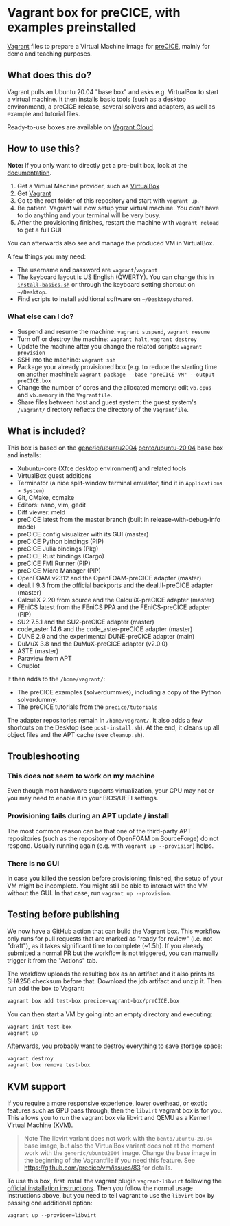 # Vagrant box for preCICE, with examples preinstalled

[Vagrant](https://www.vagrantup.com/) files to prepare a Virtual Machine image for [preCICE](https://www.precice.org/), mainly for demo and teaching purposes.

## What does this do?

Vagrant pulls an Ubuntu 20.04 "base box" and asks e.g. VirtualBox to start a virtual machine.
It then installs basic tools (such as a desktop environment), a preCICE release,
several solvers and adapters, as well as example and tutorial files.

Ready-to-use boxes are available on [Vagrant Cloud](https://app.vagrantup.com/precice/boxes/precice-vm).

## How to use this?

**Note:** If you only want to directly get a pre-built box, look at the [documentation](https://www.precice.org/installation-vm.html).

1. Get a Virtual Machine provider, such as [VirtualBox](https://www.virtualbox.org/)
2. Get [Vagrant](https://www.vagrantup.com/)
3. Go to the root folder of this repository and start with `vagrant up`.
4. Be patient. Vagrant will now setup your virtual machine. You don't have to do anything and your terminal will be very busy.
5. After the provisioning finishes, restart the machine with `vagrant reload` to get a full GUI

You can afterwards also see and manage the produced VM in VirtualBox.

A few things you may need:

- The username and password are `vagrant`/`vagrant`
- The keyboard layout is US English (QWERTY). You can change this in [`install-basics.sh`](./provisioning/install-basics.sh) or through the keyboard setting shortcut on `~/Desktop`.
- Find scripts to install additional software on `~/Desktop/shared`.

### What else can I do?

- Suspend and resume the machine: `vagrant suspend`, `vagrant resume`
- Turn off or destroy the machine: `vagrant halt`, `vagrant destroy`
- Update the machine after you change the related scripts: `vagrant provision`
- SSH into the machine: `vagrant ssh`
- Package your already provisioned box (e.g. to reduce the starting time on another machine): `vagrant package --base "preCICE-VM" --output preCICE.box`
- Change the number of cores and the allocated memory: edit `vb.cpus` and `vb.memory` in the `Vagrantfile`.
- Share files between host and guest system: the guest system's `/vagrant/` directory reflects the directory of the `Vagrantfile`.

## What is included?

This box is based on the ~~[generic/ubuntu2004](https://github.com/lavabit/robox/tree/master/scripts/ubuntu2004)~~ [bento/ubuntu-20.04](https://github.com/chef/bento) base box and installs:

- Xubuntu-core (Xfce desktop environment) and related tools
- VirtualBox guest additions
- Terminator (a nice split-window terminal emulator, find it in `Applications > System`)
- Git, CMake, ccmake
- Editors: nano, vim, gedit
- Diff viewer: meld
- preCICE latest from the master branch (built in release-with-debug-info mode)
- preCICE config visualizer with its GUI (master)
- preCICE Python bindings (PIP)
- preCICE Julia bindings (Pkg)
- preCICE Rust bindings (Cargo)
- preCICE FMI Runner (PIP)
- preCICE Micro Manager (PIP)
- OpenFOAM v2312 and the OpenFOAM-preCICE adapter (master)
- deal.II 9.3 from the official backports and the deal.II-preCICE adapter (master)
- CalculiX 2.20 from source and the CalculiX-preCICE adapter (master)
- FEniCS latest from the FEniCS PPA and the FEniCS-preCICE adapter (PIP)
- SU2 7.5.1 and the SU2-preCICE adapter (master)
- code_aster 14.6 and the code_aster-preCICE adapter (master)
- DUNE 2.9 and the experimental DUNE-preCICE adapter (main)
- DuMuX 3.8 and the DuMuX-preCICE adapter (v2.0.0)
- ASTE (master)
- Paraview from APT
- Gnuplot

It then adds to the `/home/vagrant/`:

- The preCICE examples (solverdummies), including a copy of the Python solverdummy.
- The preCICE tutorials from the `precice/tutorials`

The adapter repositories remain in `/home/vagrant/`.
It also adds a few shortcuts on the Desktop (see `post-install.sh`).
At the end, it cleans up all object files and the APT cache (see `cleanup.sh`).

## Troubleshooting

### This does not seem to work on my machine

Even though most hardware supports virtualization, your CPU may not or you may need to enable it in your BIOS/UEFI settings.

### Provisioning fails during an APT update / install

The most common reason can be that one of the third-party APT repositories
(such as the repository of OpenFOAM on SourceForge) do not respond.
Usually running again (e.g. with `vagrant up --provision`) helps.

### There is no GUI

In case you killed the session before provisioning finished, the setup of your VM might be incomplete. You might still be able to interact with the VM without the GUI. In that case, run `vagrant up --provision`.

## Testing before publishing

We now have a GitHub action that can build the Vagrant box. This workflow only runs for pull requests that are marked as "ready for review" (i.e. not "draft"), as it takes significant time to complete (~1.5h). If you already submitted a normal PR but the workflow is not triggered, you can manually trigger it from the "Actions" tab.

The workflow uploads the resulting box as an artifact and it also prints its SHA256 checksum before that. Download the job artifact and unzip it. Then run add the box to Vagrant:

```bash
vagrant box add test-box precice-vagrant-box/preCICE.box 
```

You can then start a VM by going into an empty directory and executing:

```bash
vagrant init test-box
vagrant up
```

Afterwards, you probably want to destroy everything to save storage space:

```bash
vagrant destroy
vagrant box remove test-box
```

## KVM support

If you require a more responsive experience, lower overhead, or exotic features such as GPU pass through, then the `libvirt` vagrant box is for you.
This allows you to run the vagrant box via libvirt and QEMU as a Kernerl Virtual Machine (KVM).

> Note
> The libvirt variant does not work with the `bento/ubuntu-20.04` base image, but also the VirtualBox variant does not at the moment work with the `generic/ubuntu2004` image.
> Change the base image in the beginning of the Vagrantfile if you need this feature.
> See https://github.com/precice/vm/issues/83 for details.

To use this box, first install the vagrant plugin `vagrant-libvirt` following the [official installation instructions](https://github.com/vagrant-libvirt/vagrant-libvirt#installation).
Then you follow the normal usage instructions above, but you need to tell vagrant to use the `libvirt` box by passing one additional option:
```
vagrant up --provider=libvirt
```

